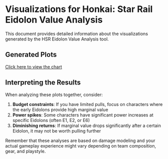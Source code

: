 # Visualizations for Honkai: Star Rail Eidolon Value Analysis

This document provides detailed information about the visualizations generated by the HSR Eidolon Value Analysis tool.

## Generated Plots

[Click here to view the chart](CHARACTER_VISUALS.md)

## Interpreting the Results

When analyzing these plots together, consider:

1. **Budget constraints**: If you have limited pulls, focus on characters where the early Eidolons provide high marginal value
2. **Power spikes**: Some characters have significant power increases at specific Eidolons (often E1, E2, or E6)
3. **Diminishing returns**: If marginal value drops significantly after a certain Eidolon, it may not be worth pulling further

Remember that these analyses are based on damage modeling and your actual gameplay experience might vary depending on team composition, gear, and playstyle.
